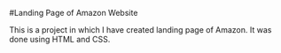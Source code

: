 #Landing Page of Amazon Website

This is a project in which I have created landing page of Amazon.
It was done using HTML and CSS. 

